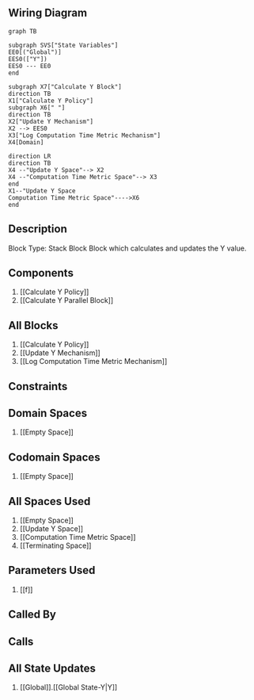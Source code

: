 ## Wiring Diagram

```mermaid
graph TB

subgraph SVS["State Variables"]
EE0[("Global")]
EES0(["Y"])
EES0 --- EE0
end

subgraph X7["Calculate Y Block"]
direction TB
X1["Calculate Y Policy"]
subgraph X6[" "]
direction TB
X2["Update Y Mechanism"]
X2 --> EES0
X3["Log Computation Time Metric Mechanism"]
X4[Domain]

direction LR
direction TB
X4 --"Update Y Space"--> X2
X4 --"Computation Time Metric Space"--> X3
end
X1--"Update Y Space
Computation Time Metric Space"---->X6
end
```

## Description

Block Type: Stack Block
Block which calculates and updates the Y value.
## Components
1. [[Calculate Y Policy]]
2. [[Calculate Y Parallel Block]]

## All Blocks
1. [[Calculate Y Policy]]
2. [[Update Y Mechanism]]
3. [[Log Computation Time Metric Mechanism]]

## Constraints

## Domain Spaces
1. [[Empty Space]]

## Codomain Spaces
1. [[Empty Space]]

## All Spaces Used
1. [[Empty Space]]
2. [[Update Y Space]]
3. [[Computation Time Metric Space]]
4. [[Terminating Space]]

## Parameters Used
1. [[f]]

## Called By

## Calls

## All State Updates
1. [[Global]].[[Global State-Y|Y]]


